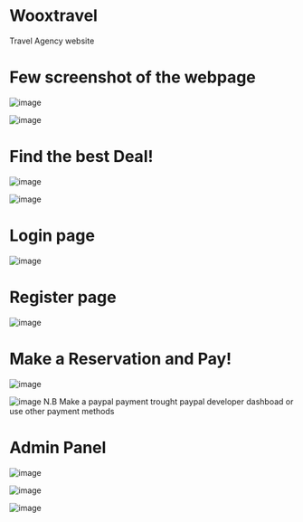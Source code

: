 # Wooxtravel
 Travel Agency website

 # Few screenshot of the webpage
![image](https://github.com/alessiogarifo92/wooxtravel/assets/71635987/2f51771e-6092-4962-8d44-5bd95c406a25)

![image](https://github.com/alessiogarifo92/wooxtravel/assets/71635987/869be120-98b8-46c8-aab4-1f2eddb3f340)

# Find the best Deal!
![image](https://github.com/alessiogarifo92/wooxtravel/assets/71635987/9789cfb6-679a-4a53-8d4a-4424daf92131)

![image](https://github.com/alessiogarifo92/wooxtravel/assets/71635987/51e8f266-3d57-45c8-a4bd-a7f8d9db67ef)

# Login page
![image](https://github.com/alessiogarifo92/wooxtravel/assets/71635987/e9b39036-9162-4f83-9041-9d3e453e3e7a)

# Register page
![image](https://github.com/alessiogarifo92/wooxtravel/assets/71635987/9e44c458-6a42-4683-8e1b-a5e35207d769)

# Make a Reservation and Pay!
![image](https://github.com/alessiogarifo92/wooxtravel/assets/71635987/f924d3e7-01b0-4217-b0a9-96fcbe83106d)

![image](https://github.com/alessiogarifo92/wooxtravel/assets/71635987/c0279fea-816c-40a7-bfe1-e6cbc25ffd67)
N.B Make a paypal payment trought paypal developer dashboad or use other payment methods


# Admin Panel
![image](https://github.com/alessiogarifo92/wooxtravel/assets/71635987/43ead32b-c0f1-4186-9aee-7332db9fb2a3)

![image](https://github.com/alessiogarifo92/wooxtravel/assets/71635987/10d573fe-34d8-45d3-a50e-87c715fb5895)

![image](https://github.com/alessiogarifo92/wooxtravel/assets/71635987/772fb8e3-0d37-4591-8ae5-cfa4c184fb37)









